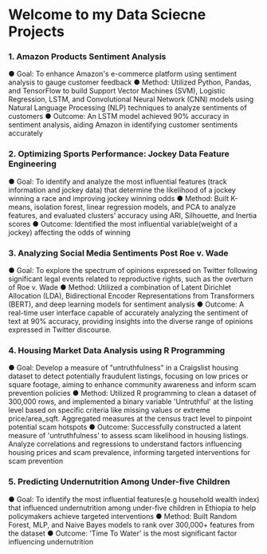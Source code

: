 # Welcome to my Data Sciecne Projects

### 1. Amazon Products Sentiment Analysis 
● Goal: To enhance Amazon's e-commerce platform using sentiment analysis to gauge customer feedback
● Method: Utilized Python, Pandas, and TensorFlow to build Support Vector Machines (SVM), Logistic Regression,
LSTM, and Convolutional Neural Network (CNN) models using Natural Language Processing (NLP) techniques to
analyze sentiments of customers
● Outcome: An LSTM model achieved 90% accuracy in sentiment analysis, aiding Amazon in identifying customer
sentiments accurately
### 2. Optimizing Sports Performance: Jockey Data Feature Engineering
● Goal: To identify and analyze the most influential features (track information and jockey data) that determine the likelihood of a jockey winning a race and improving jockey winning odds
● Method: Built K-means, isolation forest, linear regression models, and PCA to analyze features, and evaluated clusters’ accuracy using ARI, Silhouette, and Inertia scores
● Outcome: Identified the most influential variable(weight of a jockey) affecting the odds of winning
### 3. Analyzing Social Media Sentiments Post Roe v. Wade 
● Goal: To explore the spectrum of opinions expressed on Twitter following significant legal events related to reproductive rights, such as the overturn of Roe v. Wade
● Method: Utilized a combination of Latent Dirichlet Allocation (LDA), Bidirectional Encoder Representations from Transformers (BERT), and deep learning models for sentiment analysis
● Outcome: A real-time user interface capable of accurately analyzing the sentiment of text at 90% accuracy, providing insights into the diverse range of opinions expressed in Twitter discourse.
### 4. Housing Market Data Analysis using R Programming 
● Goal: Develop a measure of "untruthfulness" in a Craigslist housing dataset to detect potentially fraudulent listings, focusing on low prices or square footage, aiming to enhance community awareness and inform scam prevention policies
● Method: Utilized R programming to clean a dataset of 300,000 rows, and implemented a binary variable 'Untruthful' at the listing level based on specific criteria like missing values or extreme price/area_sqft. Aggregated measures at the census tract level to pinpoint potential scam hotspots
● Outcome: Successfully constructed a latent measure of 'untruthfulness' to assess scam likelihood in housing listings. Analyze correlations and regressions to understand factors influencing housing prices and scam prevalence, informing targeted interventions for scam prevention
### 5. Predicting Undernutrition Among Under-five Children
● Goal: To identify the most influential features(e.g household wealth index) that influenced undernutrition among under-five children in Ethiopia to help policymakers achieve targeted interventions
● Method: Built Random Forest, MLP, and Naive Bayes models to rank over 300,000+ features from the dataset
● Outcome: 'Time To Water' is the most significant factor influencing undernutrition



